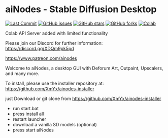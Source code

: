 # aiNodes - Stable Diffusion Desktop

<p align="left">
<a href="https://github.com/XmYx/ainodes-pyside/commits"><img alt="Last Commit" src="https://img.shields.io/github/last-commit/XmYx/ainodes-pyside"></a>
<a href="https://github.com/XmYx/ainodes-pyside/issues"><img alt="GitHub issues" src="https://img.shields.io/github/issues/XmYx/ainodes-pyside"></a>
<a href="https://github.com/XmYx/ainodes-pyside/stargazers"><img alt="GitHub stars" src="https://img.shields.io/github/stars/XmYx/ainodes-pyside"></a>
<a href="https://github.com/XmYx/ainodes-pyside/network"><img alt="GitHub forks" src="https://img.shields.io/github/forks/XmYx/ainodes-pyside"></a>
<a href="https://github.com/XmYx/ainodes-pyside/blob/main/aiNodes_webAPI_colab_v0_0_2_public.ipynb"><img alt="Colab" src="https://colab.research.google.com/assets/colab-badge.svg"></a>  
</p>

Colab API Server added with limited functionality

Please join our Discord for further information: https://discord.gg/XDQm9pk5pd

https://www.patreon.com/ainodes

Welcome to aiNodes, a desktop GUI with Deforum Art, Outpaint, Upscalers, and many more.

To install, please use the installer repository at:
https://github.com/XmYx/ainodes-installer

just Download or git clone from https://github.com/XmYx/ainodes-installer
- run start.bat
- press install all
- restart launcher
- download a vanilla SD models (optional)
- press start aiNodes
